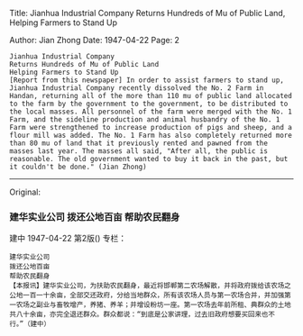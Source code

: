 Title: Jianhua Industrial Company Returns Hundreds of Mu of Public Land, Helping Farmers to Stand Up

Author: Jian Zhong
Date: 1947-04-22
Page: 2

    Jianhua Industrial Company
    Returns Hundreds of Mu of Public Land
    Helping Farmers to Stand Up
    [Report from this newspaper] In order to assist farmers to stand up, Jianhua Industrial Company recently dissolved the No. 2 Farm in Handan, returning all of the more than 110 mu of public land allocated to the farm by the government to the government, to be distributed to the local masses. All personnel of the farm were merged with the No. 1 Farm, and the sideline production and animal husbandry of the No. 1 Farm were strengthened to increase production of pigs and sheep, and a flour mill was added. The No. 1 Farm has also completely returned more than 80 mu of land that it previously rented and pawned from the masses last year. The masses all said, "After all, the public is reasonable. The old government wanted to buy it back in the past, but it couldn't be done." (Jian Zhong)



<hr /> 

Original: 


### 建华实业公司  拨还公地百亩  帮助农民翻身
建中
1947-04-22
第2版()
专栏：

    建华实业公司
    拨还公地百亩
    帮助农民翻身
    【本报讯】建华实业公司，为扶助农民翻身，最近将邯郸第二农场解散，并将政府拨给该农场之公地一百一十余亩，全部交还政府，分给当地群众，所有该农场人员与第一农场合并，并加强第一农场之副业与畜牧增产，养猪、养羊；并增设粉坊一座。第一农场去年前所租、典群众的土地共八十余亩，亦完全退还群众。群众都说：“到底是公家讲理，过去旧政府想要买回来也不行。”（建中）
